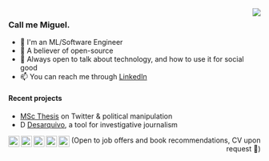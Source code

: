 <img align="right" src="https://github-readme-stats.vercel.app/api?username=msramalho&show_icons=true&title_color=00BFA5&icon_color=00BFA5&text_color=ECEFF1&bg_color=263238&line_height=25"/>

### Call me Miguel. 
 - 🔭 I'm an ML/Software Engineer
 - 📖 A believer of open-source
 - 👯 Always open to talk about technology, and how to use it for social good
 - 📫 You can reach me through [LinkedIn](https://linkedin.com/msramalho)

#### Recent projects
<ul>
 <li><a href="">MSc Thesis</a> on Twitter & political manipulation</li>
 <li><a href="https://msramalho.github.io/desarquivo/"><img alt="Desarquivo's logo" width="14px" src="https://msramalho.github.io/desarquivo/favicon.ico">Desarquivo</a>, a tool for investigative journalism</li>
</ul>

<a href="https://twitter.com/MiguelSoRamalho"><img align="left" alt="Miguel's Twitter" width="22px" src="https://cdn.jsdelivr.net/npm/simple-icons@v3/icons/twitter.svg"></a>
<a href="https://linkedin.com/msramalho"><img align="left" alt="Miguel's LinkedIn" width="22px" src="https://cdn.jsdelivr.net/npm/simple-icons@v3/icons/linkedin.svg"></a>
<a href="https://github.com/msramalho"><img align="left" alt="Miguel's GitHub" width="22px" src="https://cdn.jsdelivr.net/npm/simple-icons@v3/icons/github.svg"></a>
<a href="https://scholar.google.pt/citations?user=bc8N0CEAAAAJ&hl=en"><img align="left" alt="Miguel's Google Scholar" width="22px" src="https://cdn.jsdelivr.net/npm/simple-icons@v3/icons/googlescholar.svg"></a>
<!-- <a href="https://medium.com/@msramalho"><img align="left" alt="Miguel's Medium" width="22px" src="https://cdn.jsdelivr.net/npm/simple-icons@v3/icons/medium.svg"></a> -->
<a href="https://msramalho.github.io/"><img align="left" alt="Miguel's Homepage" width="22px" src="https://cdnjs.cloudflare.com/ajax/libs/ionicons/5.1.2/collection/components/icon/svg/home-outline.svg"></a>

<p align="right">(Open to job offers and book recommendations, CV upon request 🖖)</p>


 
<!--
<img align="right" src="https://github-readme-stats.vercel.app/api?username=msramalho&show_icons=true&title_color=1DE9B6&icon_color=00BFA5&text_color=ECEFF1&bg_color=212121&line_height=30&hide_title=true"/>

**msramalho/msramalho** is a ✨ _special_ ✨ repository because its `README.md` (this file) appears on your GitHub profile.

Here are some ideas to get you started:

- 🔭 I’m currently working on ...
- 🌱 I’m currently learning ...
- 👯 I’m looking to collaborate on ...
- 🤔 I’m looking for help with ...
- 💬 Ask me about ...
- 📫 How to reach me: ...
- 😄 Pronouns: ...
- ⚡ Fun fact: ...
-->
